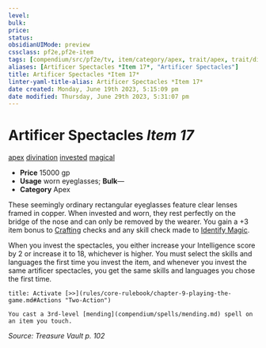 ```yaml
---
level:
bulk:
price:
status:
obsidianUIMode: preview
cssclass: pf2e,pf2e-item
tags: [compendium/src/pf2e/tv, item/category/apex, trait/apex, trait/divination, trait/invested, trait/magical]
aliases: [Artificer Spectacles *Item 17*, "Artificer Spectacles"]
title: Artificer Spectacles *Item 17*
linter-yaml-title-alias: Artificer Spectacles *Item 17*
date created: Monday, June 19th 2023, 5:15:09 pm
date modified: Thursday, June 29th 2023, 5:31:07 pm
---
```


# Artificer Spectacles *Item 17*

[apex](rules/traits/apex.md) [divination](rules/traits/divination.md) [invested](rules/traits/invested.md) [magical](rules/traits/magical.md)  

- **Price** 15000 gp
- **Usage** worn eyeglasses; **Bulk**—
- **Category** Apex

These seemingly ordinary rectangular eyeglasses feature clear lenses framed in copper. When invested and worn, they rest perfectly on the bridge of the nose and can only be removed by the wearer. You gain a +3 item bonus to [Crafting](compendium/skills.md#Crafting) checks and any skill check made to [Identify Magic](rules/actions/identify-magic.md).

When you invest the spectacles, you either increase your Intelligence score by 2 or increase it to 18, whichever is higher. You must select the skills and languages the first time you invest the item, and whenever you invest the same artificer spectacles, you get the same skills and languages you chose the first time.

```ad-embed-ability
title: Activate [>>](rules/core-rulebook/chapter-9-playing-the-game.md#Actions "Two-Action")

You cast a 3rd-level [mending](compendium/spells/mending.md) spell on an item you touch.
```

*Source: Treasure Vault p. 102*

